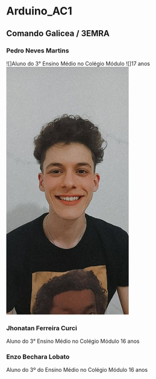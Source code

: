 # Arduino_AC1
## Comando Galicea / 3EMRA

### Pedro Neves Martins
![]Aluno do 3° Ensino Médio no Colégio Módulo
![]17 anos
![](https://github.com/Comando-Galicea-3EMRA/Arduino_AC1/blob/main/Pedro%20Neves.jpg) 
### Jhonatan Ferreira Curci
Aluno do 3° Ensino Médio no Colégio Módulo
16 anos

### Enzo Bechara Lobato
Aluno do 3º do Ensino Médio no Colégio Módulo
16 anos
